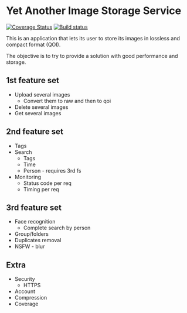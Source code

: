 # Yet Another Image Storage Service

[![Coverage Status](https://coveralls.io/repos/github/lmpn/yaiss/badge.svg)](https://coveralls.io/github/lmpn/yaiss)
[![Build status](https://github.com/lmpn/yaiss/actions/workflows/pr-workflow.yml/badge.svg?branch=main)](https://github.com/lmpn/yaiss/actions/workflows/pr-workflow.yml)

This is an application that lets its user to store its images in lossless and compact format (QOI).

The objective is to try to provide a solution with good performance and storage.


## 1st feature set 
- Upload several images
    - Convert them to raw and then to qoi
- Delete several images
- Get several images

## 2nd feature set
- Tags
- Search
    - Tags
    - Time
    - Person  - requires 3rd fs
- Monitoring
    - Status code per req
    - Timing per req 

## 3rd feature set 
- Face recognition
    - Complete search by person
- Group/folders
- Duplicates removal
- NSFW - blur

## Extra
- Security
    - HTTPS 
- Account
- Compression
- Coverage